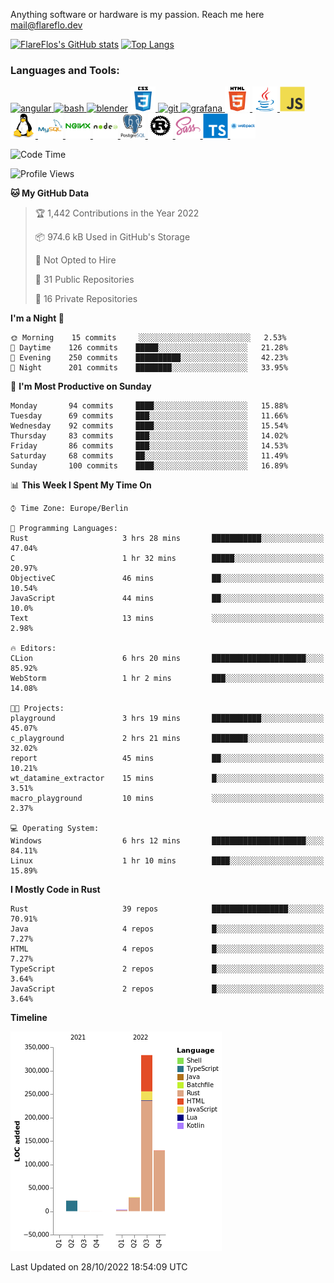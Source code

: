 Anything software or hardware is my passion.
Reach me here <a href="mailto:github@flareflo.dev">mail@flareflo.dev</a>

[![FlareFlos's GitHub stats](https://github-readme-stats.vercel.app/api?username=FlareFlo&show_icons=true&theme=github_dark)](https://github.com/FlareFlo/github-readme-stats)
[![Top Langs](https://github-readme-stats.vercel.app/api/top-langs/?username=FlareFlo&langs_count=10&layout=compact&theme=github_dark)](https://github.com/FlareFlo/github-readme-stats)

<h3 align="left">Languages and Tools:</h3>
<div align="left"> 
    <a href="https://angular.io" target="_blank" rel="noreferrer"><img src="https://angular.io/assets/images/logos/angular/angular.svg" alt="angular" width="40" height="40"/> </a> 
    <a href="https://www.gnu.org/software/bash/" target="_blank" rel="noreferrer"> <img src="https://www.vectorlogo.zone/logos/gnu_bash/gnu_bash-icon.svg" alt="bash" width="40" height="40"/> </a> 
    <a href="https://www.blender.org/" target="_blank" rel="noreferrer"> <img src="https://download.blender.org/branding/community/blender_community_badge_white.svg" alt="blender" width="40" height="40"/></a> 
    <a href="https://www.w3schools.com/css/" target="_blank" rel="noreferrer"> <img src="https://raw.githubusercontent.com/devicons/devicon/master/icons/css3/css3-original-wordmark.svg" alt="css3" width="40" height="40"/> </a> 
    <a href="https://git-scm.com/" target="_blank" rel="noreferrer"> <img src="https://www.vectorlogo.zone/logos/git-scm/git-scm-icon.svg" alt="git" width="40" height="40"/> </a> 
    <a href="https://grafana.com" target="_blank" rel="noreferrer"> <img src="https://www.vectorlogo.zone/logos/grafana/grafana-icon.svg" alt="grafana" width="40" height="40"/> </a> 
    <a href="https://www.w3.org/html/" target="_blank" rel="noreferrer"> <img src="https://raw.githubusercontent.com/devicons/devicon/master/icons/html5/html5-original-wordmark.svg" alt="html5" width="40" height="40"/> </a> 
    <a href="https://www.java.com" target="_blank" rel="noreferrer"> <img src="https://raw.githubusercontent.com/devicons/devicon/master/icons/java/java-original.svg" alt="java" width="40" height="40"/> </a> 
    <a href="https://developer.mozilla.org/en-US/docs/Web/JavaScript" target="_blank" rel="noreferrer"> <img src="https://raw.githubusercontent.com/devicons/devicon/master/icons/javascript/javascript-original.svg" alt="javascript" width="40" height="40"/> </a> 
    <a href="https://www.linux.org/" target="_blank" rel="noreferrer"> <img src="https://raw.githubusercontent.com/devicons/devicon/master/icons/linux/linux-original.svg" alt="linux" width="40" height="40"/> </a> 
    <a href="https://www.mysql.com/" target="_blank" rel="noreferrer"> <img src="https://raw.githubusercontent.com/devicons/devicon/master/icons/mysql/mysql-original-wordmark.svg" alt="mysql" width="40" height="40"/> </a> 
    <a href="https://www.nginx.com" target="_blank" rel="noreferrer"> <img src="https://raw.githubusercontent.com/devicons/devicon/master/icons/nginx/nginx-original.svg" alt="nginx" width="40" height="40"/> </a> 
    <a href="https://nodejs.org" target="_blank" rel="noreferrer"> <img src="https://raw.githubusercontent.com/devicons/devicon/master/icons/nodejs/nodejs-original-wordmark.svg" alt="nodejs" width="40" height="40"/> </a> 
    <a href="https://www.postgresql.org" target="_blank" rel="noreferrer"> <img src="https://raw.githubusercontent.com/devicons/devicon/master/icons/postgresql/postgresql-original-wordmark.svg" alt="postgresql" width="40" height="40"/> </a> 
    <a href="https://www.rust-lang.org" target="_blank" rel="noreferrer"> <img src="https://raw.githubusercontent.com/devicons/devicon/master/icons/rust/rust-plain.svg" alt="rust" width="40" height="40"/> </a> 
    <a href="https://sass-lang.com" target="_blank" rel="noreferrer"> <img src="https://raw.githubusercontent.com/devicons/devicon/master/icons/sass/sass-original.svg" alt="sass" width="40" height="40"/> </a> 
    <a href="https://www.typescriptlang.org/" target="_blank" rel="noreferrer"> <img src="https://raw.githubusercontent.com/devicons/devicon/master/icons/typescript/typescript-original.svg" alt="typescript" width="40" height="40"/> </a> 
    <a href="https://webpack.js.org" target="_blank" rel="noreferrer"> <img src="https://raw.githubusercontent.com/devicons/devicon/d00d0969292a6569d45b06d3f350f463a0107b0d/icons/webpack/webpack-original-wordmark.svg" alt="webpack" width="40" height="40"/> </a> 
</div>

<!--START_SECTION:waka-->
![Code Time](http://img.shields.io/badge/Code%20Time-379%20hrs%2052%20mins-blue)

![Profile Views](http://img.shields.io/badge/Profile%20Views-0-blue)

**🐱 My GitHub Data** 

> 🏆 1,442 Contributions in the Year 2022
 > 
> 📦 974.6 kB Used in GitHub's Storage 
 > 
> 🚫 Not Opted to Hire
 > 
> 📜 31 Public Repositories 
 > 
> 🔑 16 Private Repositories  
 > 
**I'm a Night 🦉** 

```text
🌞 Morning    15 commits     ░░░░░░░░░░░░░░░░░░░░░░░░░   2.53% 
🌆 Daytime    126 commits    █████░░░░░░░░░░░░░░░░░░░░   21.28% 
🌃 Evening    250 commits    ██████████░░░░░░░░░░░░░░░   42.23% 
🌙 Night      201 commits    ████████░░░░░░░░░░░░░░░░░   33.95%

```
📅 **I'm Most Productive on Sunday** 

```text
Monday       94 commits     ████░░░░░░░░░░░░░░░░░░░░░   15.88% 
Tuesday      69 commits     ███░░░░░░░░░░░░░░░░░░░░░░   11.66% 
Wednesday    92 commits     ████░░░░░░░░░░░░░░░░░░░░░   15.54% 
Thursday     83 commits     ███░░░░░░░░░░░░░░░░░░░░░░   14.02% 
Friday       86 commits     ███░░░░░░░░░░░░░░░░░░░░░░   14.53% 
Saturday     68 commits     ██░░░░░░░░░░░░░░░░░░░░░░░   11.49% 
Sunday       100 commits    ████░░░░░░░░░░░░░░░░░░░░░   16.89%

```


📊 **This Week I Spent My Time On** 

```text
⌚︎ Time Zone: Europe/Berlin

💬 Programming Languages: 
Rust                     3 hrs 28 mins       ███████████░░░░░░░░░░░░░░   47.04% 
C                        1 hr 32 mins        █████░░░░░░░░░░░░░░░░░░░░   20.97% 
ObjectiveC               46 mins             ██░░░░░░░░░░░░░░░░░░░░░░░   10.54% 
JavaScript               44 mins             ██░░░░░░░░░░░░░░░░░░░░░░░   10.0% 
Text                     13 mins             ░░░░░░░░░░░░░░░░░░░░░░░░░   2.98%

🔥 Editors: 
CLion                    6 hrs 20 mins       █████████████████████░░░░   85.92% 
WebStorm                 1 hr 2 mins         ███░░░░░░░░░░░░░░░░░░░░░░   14.08%

🐱‍💻 Projects: 
playground               3 hrs 19 mins       ███████████░░░░░░░░░░░░░░   45.07% 
c_playground             2 hrs 21 mins       ████████░░░░░░░░░░░░░░░░░   32.02% 
report                   45 mins             ██░░░░░░░░░░░░░░░░░░░░░░░   10.21% 
wt_datamine_extractor    15 mins             █░░░░░░░░░░░░░░░░░░░░░░░░   3.51% 
macro_playground         10 mins             ░░░░░░░░░░░░░░░░░░░░░░░░░   2.37%

💻 Operating System: 
Windows                  6 hrs 12 mins       █████████████████████░░░░   84.11% 
Linux                    1 hr 10 mins        ████░░░░░░░░░░░░░░░░░░░░░   15.89%

```

**I Mostly Code in Rust** 

```text
Rust                     39 repos            █████████████████░░░░░░░░   70.91% 
Java                     4 repos             █░░░░░░░░░░░░░░░░░░░░░░░░   7.27% 
HTML                     4 repos             █░░░░░░░░░░░░░░░░░░░░░░░░   7.27% 
TypeScript               2 repos             █░░░░░░░░░░░░░░░░░░░░░░░░   3.64% 
JavaScript               2 repos             █░░░░░░░░░░░░░░░░░░░░░░░░   3.64%

```


**Timeline**

![Chart not found](https://raw.githubusercontent.com/FlareFlo/FlareFlo/main/charts/bar_graph.png) 


 Last Updated on 28/10/2022 18:54:09 UTC
<!--END_SECTION:waka-->
